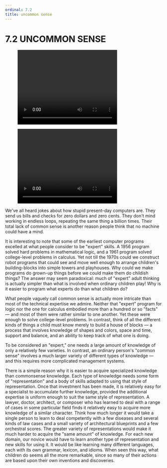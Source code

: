 ```yaml
---
ordinal: 7.2
title: uncommon sense
---
```


# 7.2 UNCOMMON SENSE

<figure><video height="240" width="320"> Your browser does not support the video tag. </video></figure>
<figure><video height="240" width="320"> Your browser does not support the video tag. </video></figure>
We've all heard jokes about how stupid present-day computers are. They send us bills and checks for zero dollars and zero cents. They don't mind working in endless loops, repeating the same thing a billion times. Their total lack of common sense is another reason people think that no machine could have a mind.

It is interesting to note that some of the earliest computer programs excelled at what people consider to be "expert" skills. A 1956 program solved hard problems in mathematical logic, and a 1961 program solved college-level problems in calculus. Yet not till the 1970s could we construct robot programs that could see and move well enough to arrange children's building-blocks into simple towers and playhouses. Why could we make programs do grown-up things before we could make them do childish things? The answer may seem paradoxical: much of "expert" adult thinking is actually simpler than what is involved when ordinary children play! Why is it easier to program what experts do than what children do?

What people vaguely call common sense is actually more intricate than most of the technical expertise we admire. Neither that "expert" program for logic nor the one for calculus embodied more than a hundred or so "facts" &mdash; and most of them were rather similar to one another. Yet these were enough to solve college-level problems. In contrast, think of all the different kinds of things a child must know merely to build a house of blocks &mdash; a process that involves knowledge of shapes and colors, space and time, support and balance, and an ability to keep track of what one is doing.

To be considered an "expert," one needs a large amount of knowledge of only a relatively few varieties. In contrast, an ordinary person's "common sense" involves a much larger variety of different types of knowledge &mdash; and this requires more complicated management systems.

There is a simple reason why it is easier to acquire specialized knowledge than commonsense knowledge. Each type of knowledge needs some form of "representation" and a body of skills adapted to using that style of representation. Once that investment has been made, it is relatively easy for a specialist to accumulate further knowledge, provided the additional expertise is uniform enough to suit the same style of representation. A lawyer, doctor, architect, or composer who has learned to deal with a range of cases in some particular field finds it relatively easy to acquire more knowledge of a similar character. Think how much longer it would take a single person to learn to deal competently with a few diseases and several kinds of law cases and a small variety of architectural blueprints and a few orchestral scores. The greater variety of representations would make it much harder to acquire the "same amount" of knowledge. For each new domain, our novice would have to learn another type of representation and new skills for using it. It would be like learning many different languages, each with its own grammar, lexicon, and idioms. When seen this way, what children do seems all the more remarkable, since so many of their actions are based upon their own inventions and discoveries.
